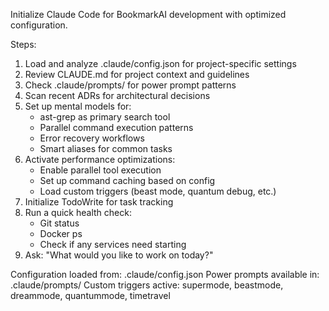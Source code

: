 Initialize Claude Code for BookmarkAI development with optimized configuration.

Steps:
1. Load and analyze .claude/config.json for project-specific settings
2. Review CLAUDE.md for project context and guidelines
3. Check .claude/prompts/ for power prompt patterns
4. Scan recent ADRs for architectural decisions
5. Set up mental models for:
   - ast-grep as primary search tool
   - Parallel command execution patterns
   - Error recovery workflows
   - Smart aliases for common tasks
6. Activate performance optimizations:
   - Enable parallel tool execution
   - Set up command caching based on config
   - Load custom triggers (beast mode, quantum debug, etc.)
7. Initialize TodoWrite for task tracking
8. Run a quick health check:
   - Git status
   - Docker ps
   - Check if any services need starting
9. Ask: "What would you like to work on today?"

Configuration loaded from: .claude/config.json
Power prompts available in: .claude/prompts/
Custom triggers active: supermode, beastmode, dreammode, quantummode, timetravel